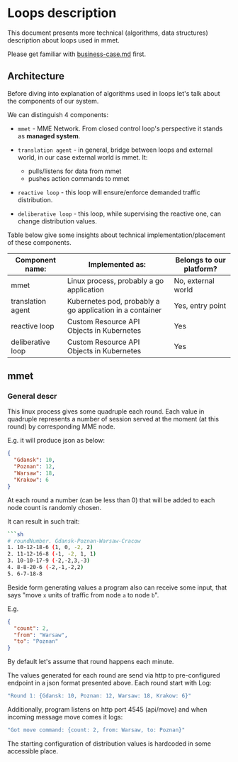 # Loops description

This document presents more technical (algorithms, data structures) description about loops used in mmet.

Please get familiar with [business-case.md](business-case.md) first.

## Architecture 
Before diving into explanation of algorithms used in loops let's talk about the components of our system.

We can distinguish 4 components:
- `mmet` - MME Network. From closed control loop's perspective it stands as **managed system**.
- `translation agent` - in general, bridge between loops and external world, in our case external world is mmet. It:
  - pulls/listens for data from mmet
  - pushes action commands to mmet
  
- `reactive loop` - this loop will ensure/enforce demanded traffic distribution. 
- `deliberative loop` - this loop, while supervising the reactive one, can change distribution values. 



Table below give some insights about technical implementation/placement of these components.

| Component name:   | Implemented as:                                          | Belongs to our platform? |
| ----------------- | -------------------------------------------------------- | ------------------------ |
| mmet              | Linux process, probably a go application                 | No, external world       |
| translation agent | Kubernetes pod, probably a go application in a container | Yes, entry point         |
| reactive loop     | Custom Resource API Objects in Kubernetes                | Yes                      |
| deliberative loop | Custom Resource API Objects in Kubernetes                | Yes                      |

## mmet

### General descr

This linux process gives some quadruple each round. Each value in quadruple represents a number of session served at the moment (at this round) by corresponding MME node.

E.g. it will produce json as below:
```json
{
  "Gdansk": 10,
  "Poznan": 12,
  "Warsaw": 18,
  "Krakow": 6
}
```

At each round a number (can be less than 0) that will be added to each node count is randomly chosen. 

It can result in such trait:
```sh
```sh
# roundNumber. Gdansk-Poznan-Warsaw-Cracow
1. 10-12-18-6 (1, 0, -2, 2)
2. 11-12-16-8 (-1, -2, 1, 1)
3. 10-10-17-9 (-2,-2,3,-3)
4. 8-8-20-6 (-2,-1,-2,2)
5. 6-7-18-8
```

Beside form generating values a program also can receive some input, that says "move `x` units of traffic from node `a` to node `b`".

E.g.
```json
{
  "count": 2,
  "from": "Warsaw",
  "to": "Poznan"
}
```

By default let's assume that round happens each minute. 

The values generated for each round are send via http to pre-configured endpoint in a json format presented above. 
Each round start with Log:
```sh
"Round 1: {Gdansk: 10, Poznan: 12, Warsaw: 18, Krakow: 6}"
```

Additionally, program listens on http port 4545 (api/move) and when incoming message move comes it logs:
```sh
"Got move command: {count: 2, from: Warsaw, to: Poznan}"
```

The starting configuration of distribution values is hardcoded in some accessible place.